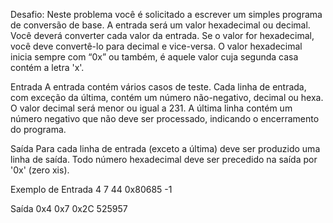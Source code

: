 Desafio:
Neste problema você é solicitado a escrever um simples programa de conversão de base. A entrada será um valor hexadecimal ou decimal. 
Você deverá converter cada valor da entrada. Se o valor for hexadecimal, você deve convertê-lo para decimal e vice-versa. 
O valor hexadecimal inicia sempre com “0x” ou também, é aquele valor cuja segunda casa contém a letra 'x'.

Entrada A entrada contém vários casos de teste. Cada linha de entrada, com exceção da última, contém um número não-negativo, decimal ou hexa.
O valor decimal será menor ou igual a 231. A última linha contém um número negativo que não deve ser processado, indicando o encerramento do programa.

Saída Para cada linha de entrada (exceto a última) deve ser produzido uma linha de saída. Todo número hexadecimal deve ser precedido na saída por '0x' (zero xis).

Exemplo de Entrada 4 7 44 0x80685 -1

Saída 0x4 0x7 0x2C 525957
